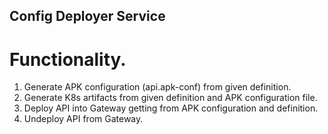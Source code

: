 ## Config Deployer Service


# Functionality.

1. Generate APK configuration (api.apk-conf) from given definition.
2. Generate K8s artifacts from given definition and APK configuration file.
3. Deploy API into Gateway getting from APK configuration and definition.
4. Undeploy API from Gateway.
